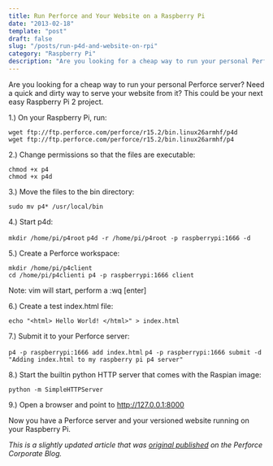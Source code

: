 ```yaml
---
title: Run Perforce and Your Website on a Raspberry Pi
date: "2013-02-18"
template: "post"
draft: false
slug: "/posts/run-p4d-and-website-on-rpi"
category: "Raspberry Pi"
description: "Are you looking for a cheap way to run your personal Perforce server?"
---
```


Are you looking for a cheap way to run your personal Perforce server? Need a quick and dirty way to serve your website from it? This could be your next easy Raspberry Pi 2 project.


1.) On your Raspberry Pi, run:    

`wget ftp://ftp.perforce.com/perforce/r15.2/bin.linux26armhf/p4d`    
`wget ftp://ftp.perforce.com/perforce/r15.2/bin.linux26armhf/p4`    

2.) Change permissions so that the files are executable:    

`chmod +x p4`    
`chmod +x p4d`    

3.) Move the files to the bin directory:

`sudo mv p4* /usr/local/bin`

4.) Start p4d:

`mkdir /home/pi/p4root`
`p4d -r /home/pi/p4root -p raspberrypi:1666 -d`

5.) Create a Perforce workspace:    

`mkdir /home/pi/p4client`    
`cd /home/pi/p4clienti p4 -p raspberrypi:1666 client`   

Note: vim will start, perform a :wq [enter]

6.) Create a test index.html file:

`echo "<html> Hello World! </html>" > index.html`   

7.) Submit it to your Perforce server:

`p4 -p raspberrypi:1666 add index.html`
`p4 -p raspberrypi:1666 submit -d "Adding index.html to my raspberry pi p4 server"`

8.) Start the builtin python HTTP server that comes with the Raspian image:

`python -m SimpleHTTPServer`

9.) Open a browser and point to http://127.0.0.1:8000

Now you have a Perforce server and your versioned website running on your Raspberry Pi.

*This is a slightly updated article that was [original published](https://github.com/lizlam/p4blog/blob/master/p4blog-run-p4d-and-website-on-raspberry-pi-02-28-2014.png) on the Perforce Corporate Blog.*


